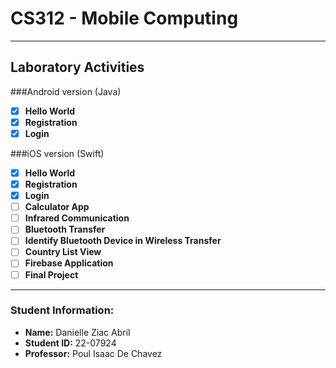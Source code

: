 # CS312 - Mobile Computing 

---

## Laboratory Activities

###Android version (Java)

- [x] **Hello World**
- [x] **Registration**
- [x] **Login**

###iOS version (Swift)

- [x] **Hello World**
- [x] **Registration**
- [x] **Login**
- [ ] **Calculator App**
- [ ] **Infrared Communication**
- [ ] **Bluetooth Transfer**
- [ ] **Identify Bluetooth Device in Wireless Transfer**
- [ ] **Country List View**
- [ ] **Firebase Application**
- [ ] **Final Project**

---

### Student Information:
- **Name:** Danielle Ziac Abril
- **Student ID:** 22-07924
- **Professor:** Poul Isaac De Chavez
